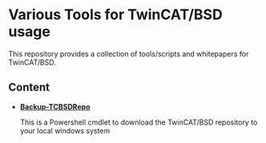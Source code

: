 # Various Tools for TwinCAT/BSD usage

This repository provides a collection of tools/scripts and whitepapers
for TwinCAT/BSD.

## Content

* **[Backup-TCBSDRepo](Backup-TCBSDRepo/Readme.md)**

  This is a Powershell cmdlet to download the TwinCAT/BSD repository to your local windows system

